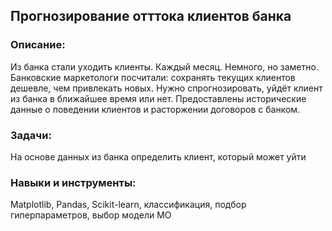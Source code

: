 ## Прогнозирование отттока клиентов банка
### Описание:
Из банка стали уходить клиенты. Каждый месяц. Немного, но заметно. Банковские маркетологи посчитали: сохранять текущих клиентов дешевле, чем привлекать новых.
Нужно спрогнозировать, уйдёт клиент из банка в ближайшее время или нет. Предоставлены исторические данные о поведении клиентов и расторжении договоров с банком.
### Задачи:
На основе данных из банка определить клиент, который может уйти
### Навыки и инструменты:
Matplotlib, Pandas, Scikit-learn, классификация, подбор гиперпараметров, выбор модели МО
